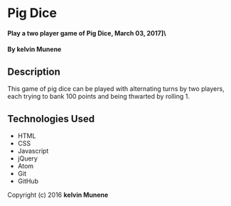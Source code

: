 # Pig Dice

#### Play a two player game of Pig Dice, March 03, 2017]\

#### By kelvin Munene

## Description

This game of pig dice can be played with alternating turns by two players, each trying to bank 100 points and being thwarted by rolling 1.

## Technologies Used

* HTML
* CSS
* Javascript
* jQuery
* Atom
* Git
* GitHub

Copyright (c) 2016 **kelvin Munene**
